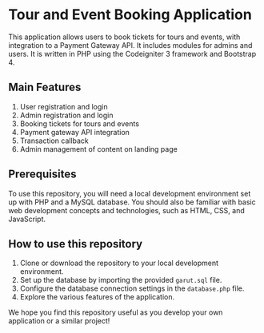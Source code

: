 # Tour and Event Booking Application

This application allows users to book tickets for tours and events, with integration to a Payment Gateway API. It includes modules for admins and users. It is written in PHP using the Codeigniter 3 framework and Bootstrap 4.

## Main Features
1. User registration and login
2. Admin registration and login
3. Booking tickets for tours and events
4. Payment gateway API integration
5. Transaction callback
6. Admin management of content on landing page

## Prerequisites

To use this repository, you will need a local development environment set up with PHP and a MySQL database. You should also be familiar with basic web development concepts and technologies, such as HTML, CSS, and JavaScript.

## How to use this repository

1. Clone or download the repository to your local development environment.
2. Set up the database by importing the provided `garut.sql` file.
3. Configure the database connection settings in the `database.php` file.
4. Explore the various features of the application.

We hope you find this repository useful as you develop your own application or a similar project!
